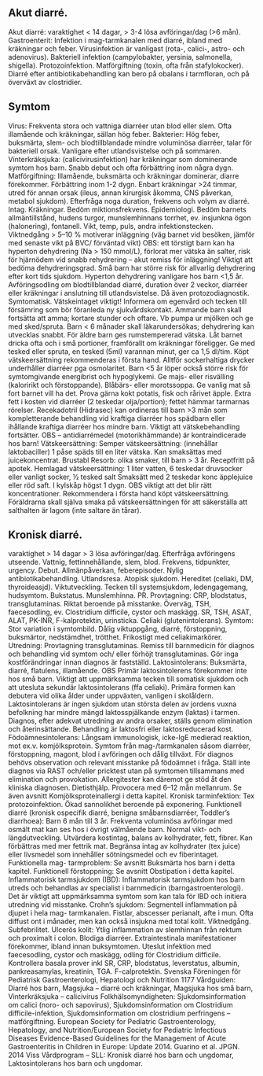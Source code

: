 ## Akut diarré.

Akut diarré: varaktighet < 14 dagar, > 3-4 lösa avföringar/dag (>6 mån).
Gastroenterit: Infektion i mag-tarmkanalen med diarré, ibland med kräkningar och feber.
Virusinfektion är vanligast (rota-, calici-, astro- och adenovirus). Bakteriell infektion (campylobakter, yersinia, salmonella, shigella). Protozoinfektion. Matförgiftning (toxin, ofta från stafylokocker). Diarré efter antibiotikabehandling kan bero på obalans i tarmfloran, och på överväxt av clostridier.

## Symtom

Virus: Frekventa stora och vattniga diarréer utan blod eller slem. Ofta illamående och kräkningar, sällan hög feber.
Bakterier: Hög feber, buksmärta, slem- och blodtillblandade mindre voluminösa diarréer, talar för bakteriell orsak. Vanligare efter utlandsvistelse och på sommaren.
Vinterkräksjuka: (calicivirusinfektion) har kräkningar som dominerande symtom hos barn. Snabb debut och ofta förbättring inom några dygn.
Matförgiftning: Illamående, buksmärta och kräkningar dominerar, diarre förekommer. Förbättring inom 1-2 dygn.
Enbart kräkningar >24 timmar, utred för annan orsak (ileus, annan kirurgisk åkomma, CNS påverkan, metabol sjukdom).
Efterfråga noga duration, frekvens och volym av diarré. Intag. Kräkningar. Bedöm miktionsfrekvens. Epidemiologi.
Bedöm barnets allmäntillstånd, hudens turgor, munslemhinnans torrhet, ev. insjunkna ögon (halonering), fontanell. Vikt, temp, puls, andra infektionstecken. Viktnedgång > 5–10 % motiverar inläggning (väg barnet vid besöken, jämför med senaste vikt på BVC/ förväntad vikt) OBS: ett törstigt barn kan ha hyperton dehydrering (Na > 150 mmol/L), förlorat mer vätska än salter, risk för hjärnödem vid snabb rehydrering – akut remiss för inläggning!
Viktigt att bedöma dehydreringsgrad. Små barn har större risk för allvarlig dehydrering efter kort tids sjukdom. Hyperton dehydrering vanligare hos barn <1,5 år. Avföringsodling om blodtillblandad diarré, duration över 2 veckor, diarréer eller kräkningar i anslutning till utlandsvistelse. Då även protozodiagnostik.
Symtomatisk. Vätskeintaget viktigt! Informera om egenvård och tecken till försämring som bör föranleda ny sjukvårdskontakt. Ammande barn skall fortsätta att amma; kortare stunder och oftare. Vb pumpa ur mjölken och ge med sked/spruta. Barn < 6 månader skall läkarundersökas; dehydrering kan utvecklas snabbt. För äldre barn ges rumstempererad vätska. Låt barnet dricka ofta och i små portioner, framförallt om kräkningar föreligger. Ge med tesked eller spruta, en tesked (5ml) varannan minut, ger ca 1,5 dl/tim. Köpt vätskeersättning rekommenderas i första hand. Alltför sockerhaltiga drycker underhåller diarréer pga osmolaritet. Barn <5 år löper också större risk för symtomgivande energibrist och hypoglykemi. Ge majs- eller risvälling (kaloririkt och förstoppande). Blåbärs- eller morotssoppa. Ge vanlig mat så fort barnet vill ha det. Prova gärna kokt potatis, fisk och rårivet äpple. Extra fett i kosten vid diarréer (2 teskedar olja/portion); fettet hämmar tarmarnas rörelser.
Recekadotril (Hidrasec) kan ordineras till barn >3 mån som kompletterande behandling vid kraftiga diarréer hos spädbarn eller ihållande kraftiga diarréer hos mindre barn. Viktigt att vätskebehandling fortsätter.
OBS – antidiarrémedel (motorikhämmande) är kontraindicerade hos barn!
Vätskeersättning:
Semper vätskeersättning: (innehållar laktobaciller) 1 påse späds till en liter vätska. Kan smaksättas med juicekoncentrat.
Brustabl Resorb: olika smaker, till barn > 3 år. Receptfritt på apotek.
Hemlagad vätskeersättning: 1 liter vatten, 6 teskedar druvsocker eller vanligt socker, ½ tesked salt Smaksätt med 2 teskedar konc äpplejuice eller röd saft. I kylskåp högst 1 dygn. OBS viktigt att det blir rätt koncentrationer. Rekommendera i första hand köpt vätskeersättning. Föräldrarna skall själva smaka på vätskeersättningen för att säkerställa att salthalten är lagom (inte saltare än tårar).

## Kronisk diarré.

varaktighet > 14 dagar > 3 lösa avföringar/dag.
Efterfråga avföringens utseende. Vattnig, fettinnehållande, slem, blod. Frekvens, tidpunkter, urgency. Debut. Allmänpåverkan, feberepisoder. Nylig antibiotikabehandling. Utlandsresa. Atopisk sjukdom. Hereditet (celiaki, DM, thyroideasjd).
Viktutveckling. Tecken till systemsjukdom, ledengagemang, hudsymtom. Bukstatus. Munslemhinna. PR.
Provtagning: CRP, blodstatus, transglutaminas. Riktat beroende på misstanke. Överväg, TSH, faecesodling, ev. Clostridium difficile, cystor och maskägg. SR, TSH, ASAT, ALAT, PK-INR, F-kalprotektin, urinsticka.
Celiaki (glutenintolerans). Symtom: Stor variation i symtombild. Dålig viktuppgång, diarré, förstoppning, buksmärtor, nedstämdhet, trötthet. Frikostigt med celiakimarkörer. Utredning: Provtagning transglutaminas. Remiss till barnmedicin för diagnos och behandling vid symtom och/ eller förhöjt transglutaminas. Gör inga kostförändringar innan diagnos är fastställd.
Laktosintolerans: Buksmärta, diarré, flatulens, illamående. OBS Primär laktosintolerens förekommer inte hos små barn. Viktigt att uppmärksamma tecken till somatisk sjukdom och att utesluta sekundär laktosintolerans (ffa celiaki).
Primära formen kan debutera vid olika ålder under uppväxten, vanligen i skolåldern. Laktosintolerans är ingen sjukdom utan största delen av jordens vuxna befolkning har mindre mängd laktosspjälkande enzym (laktas) i tarmen. Diagnos, efter adekvat utredning av andra orsaker, ställs genom elimination och återinsättande. Behandling är laktosfri eller laktosreducerad kost.
Födoämnesintolerans: Långsam immunologisk, icke-IgE medierad reaktion, mot ex.v. komjölksprotein. Symtom från mag-/tarmkanalen såsom diarréer, förstoppning, magont, blod i avföringen och dålig tillväxt. För diagnos behövs observation och relevant misstanke på födoämnet i fråga. Ställ inte diagnos via RAST och/eller pricktest utan på symtomen tillsammans med elimination och provokation. Allergitester kan däremot ge stöd åt den kliniska diagnosen. Dietisthjälp. Provocera med 6–12 mån mellanrum. Se även avsnitt Komjölksproteinallergi i detta kapitel.
Kronisk tarminfektion: Tex protozoinfektion. Ökad sannolikhet beroende på exponering.
Funktionell diarré (kronisk ospecifik diarré, benigna småbarnsdiarréer, Toddler’s diarrhoea): Barn 6 mån till 3 år. Frekventa voluminösa avföringar med osmält mat kan ses hos i övrigt välmående barn. Normal vikt- och längdutveckling. Utvärdera kostintag, balans av kolhydrater, fett, fibrer. Kan förbättras med mer fettrik mat. Begränsa intag av kolhydrater (tex juice) eller livsmedel som innehåller sötningsmedel och ev fiberintaget.
Funktionella mag- tarmproblem: Se avsnitt Buksmärta hos barn i detta kapitel.
Funktionell förstoppning: Se avsnitt Obstipation i detta kapitel.
Inflammatorisk tarmsjukdom (IBD):
Inflammatorisk tarmsjukdom hos barn utreds och behandlas av specialist i barnmedicin (barngastroenterologi). Det är viktigt att uppmärksamma symtom som kan tala för IBD och initiera utredning vid misstanke.
Crohn’s sjukdom: Segmentell inflammation på djupet i hela mag- tarmkanalen. Fistlar, abscesser perianalt, afte i mun. Ofta diffust ont i månader, men kan också insjukna med total kolit. Viktnedgång. Subfebrilitet.
Ulcerös kolit: Ytlig inflammation av slemhinnan från rektum och proximalt i colon. Blodiga diarréer. Extraintestinala manifestationer förekommer, ibland innan buksymtomen.
Uteslut infektion med faecesodling, cystor och maskägg, odling för Clostridium difficile. Kontrollera basala prover inkl SR, CRP, blodstatus, leverstatus, albumin, pankreasamylas, kreatinin, TGA. F-calprotektin.
Svenska Föreningen för Pediatrisk Gastroenterologi, Hepatologi och Nutrition
1177 Vårdguiden: Diarré hos barn, Magsjuka – diarré och kräkningar, Magsjuka hos små barn, Vinterkräksjuka – calicivirus
Folkhälsomyndigheten: Sjukdomsinformation om calici (noro- och sapovirus), Sjukdomsinformation om Clostridium difficile-infektion, Sjukdomsinformation om clostridium perfringens – matförgiftning.
European Society for Pediatric Gastroenterology, Hepatology, and Nutrition/European Society for Pediatric Infectious Diseases Evidence-Based Guidelines for the Management of Acute Gastroenteritis in Children in Europe: Update 2014. Guarino et al. JPGN. 2014
Viss Vårdprogram – SLL: Kronisk diarré hos barn och ungdomar, Laktosintolerans hos barn och ungdomar.

